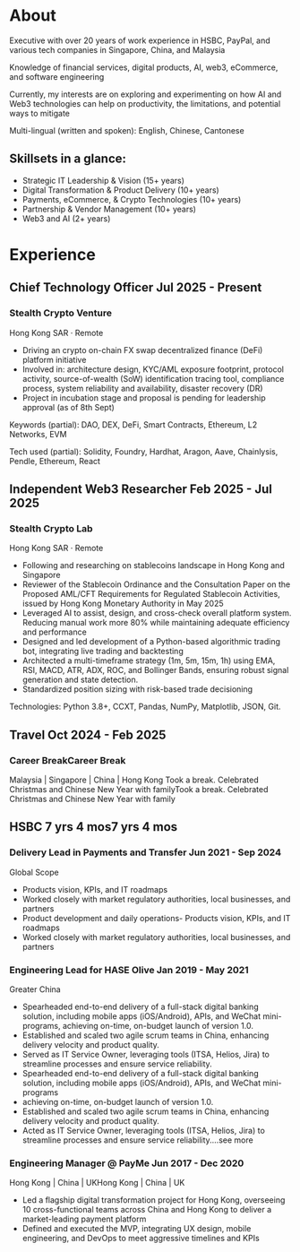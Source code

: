 # About
Executive with over 20 years of work experience in HSBC, PayPal, and various tech companies in Singapore, China, and Malaysia

Knowledge of financial services, digital products, AI, web3, eCommerce, and software engineering

Currently, my interests are on exploring and experimenting on how AI and Web3 technologies can help on productivity, the limitations, and potential ways to mitigate

Multi-lingual (written and spoken): English, Chinese, Cantonese

## Skillsets in a glance:
* Strategic IT Leadership & Vision (15+ years)
* Digital Transformation & Product Delivery (10+ years)
* Payments, eCommerce, & Crypto Technologies (10+ years)
* Partnership & Vendor Management (10+ years)
* Web3 and AI (2+ years)

# Experience

## Chief Technology Officer                Jul 2025 - Present
### Stealth Crypto Venture 
Hong Kong SAR · Remote
- Driving an crypto on-chain FX swap decentralized finance (DeFi) platform initiative
- Involved in: architecture design, KYC/AML exposure footprint, protocol activity, source-of-wealth (SoW) identification tracing tool, compliance process, system reliability and availability, disaster recovery (DR)
- Project in incubation stage and proposal is pending for leadership approval (as of 8th Sept)

Keywords (partial): DAO, DEX, DeFi, Smart Contracts, Ethereum, L2 Networks, EVM

Tech used (partial): Solidity, Foundry, Hardhat, Aragon, Aave, Chainlysis, Pendle, Ethereum, React

## Independent Web3 Researcher    Feb 2025 - Jul 2025
### Stealth Crypto Lab 
Hong Kong SAR ·  Remote
- Following and researching on stablecoins landscape in Hong Kong and Singapore
- Reviewer of the Stablecoin Ordinance and the Consultation Paper on the Proposed AML/CFT Requirements for Regulated Stablecoin Activities, issued by Hong Kong Monetary Authority in May 2025
- Leveraged AI to assist, design, and cross-check overall platform system. Reducing manual work more 80% while maintaining adequate efficiency and performance
- Designed and led development of a Python-based algorithmic trading bot, integrating live trading and backtesting
- Architected a multi-timeframe strategy (1m, 5m, 15m, 1h) using EMA, RSI, MACD, ATR, ADX, ROC, and Bollinger Bands, ensuring robust signal generation and state detection.
- Standardized position sizing with risk-based trade decisioning

Technologies: Python 3.8+, CCXT, Pandas, NumPy, Matplotlib, JSON, Git.

## Travel         Oct 2024 - Feb 2025
### Career BreakCareer Break     
Malaysia | Singapore | China | Hong Kong
Took a break. Celebrated Christmas and Chinese New Year with familyTook a break. Celebrated Christmas and Chinese New Year with family

## HSBC     7 yrs 4 mos7 yrs 4 mos
### Delivery Lead in Payments and Transfer     Jun 2021 - Sep 2024
Global Scope
- Products vision, KPIs, and IT roadmaps
- Worked closely with market regulatory authorities, local businesses, and partners
- Product development and daily operations- Products vision, KPIs, and IT roadmaps
- Worked closely with market regulatory authorities, local businesses, and partners

### Engineering Lead for HASE Olive  Jan 2019 - May 2021
Greater China
- Spearheaded end-to-end delivery of a full-stack digital banking solution, including mobile apps (iOS/Android), APIs, and WeChat mini-programs, achieving on-time, on-budget launch of version 1.0.
- Established and scaled two agile scrum teams in China, enhancing delivery velocity and product quality.
- Served as IT Service Owner, leveraging tools (ITSA, Helios, Jira) to streamline processes and ensure service reliability.
- Spearheaded end-to-end delivery of a full-stack digital banking solution, including mobile apps (iOS/Android), APIs, and WeChat mini-programs
- achieving on-time, on-budget launch of version 1.0.
- Established and scaled two agile scrum teams in China, enhancing delivery velocity and product quality.
- Acted as IT Service Owner, leveraging tools (ITSA, Helios, Jira) to streamline processes and ensure service reliability.…see more

### Engineering Manager @ PayMe      Jun 2017 - Dec 2020 
Hong Kong | China | UKHong Kong | China | UK
- Led a flagship digital transformation project for Hong Kong, overseeing 10 cross-functional teams across China and Hong Kong to deliver a market-leading payment platform
- Defined and executed the MVP, integrating UX design, mobile engineering, and DevOps to meet aggressive timelines and KPIs
